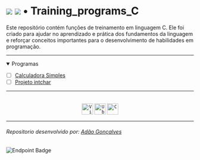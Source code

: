 # <a href="#" style="pointer-events: none;"> <img src="https://img.shields.io/badge/status-In_Progress-success?color=black&style=flat-square"/></a> <a href="https://github.com/AdaoG0n" style="pointer-events: none;"> <img src="https://img.shields.io/badge/Follow-me?color=%2312bab9&style=flat-square"/></a> • Training_programs_C
<!---  <a href="#" style="pointer-events: none;">
 <img align="right" src="" width="400"/>
 </a> --->

Este repositório contém funções de treinamento em linguagem C. Ele foi criado para ajudar no aprendizado e prática dos fundamentos da linguagem e reforçar conceitos importantes para o desenvolvimento de habilidades em programação.

---
<details open>
<summary>Programas</summary>

- [ ] [Calculadora Simples](https://github.com/AdaoG0n/Training_programs_C/tree/main/Calculcadora_simples_C)
- [ ] [Projeto intchar](https://github.com/AdaoG0n/Training_programs_C/tree/main/Projeto_intchar)

</details>




---

######  
<div align="center">
<code><img width="30" src="https://user-images.githubusercontent.com/25181517/192108889-232b3431-a585-4b36-a62d-9078bd3641d9.png" alt="Vim" title="Vim"/></code>
<code><img width="30" src="https://user-images.githubusercontent.com/25181517/186884153-99edc188-e4aa-4c84-91b0-e2df260ebc33.png" alt="Ubuntu" title="Ubuntu"/></code>
<code><img width="30" src="https://user-images.githubusercontent.com/25181517/192106070-46255bcf-65e6-4c6b-a296-bf8d0d8fb2a7.png" alt="C" title="C"/></code>
</div>

---

###### Repositorio desenvolvido por: <a href="https://github.com/AdaoG0n">Adão Gonçalves</a>
![Endpoint Badge](https://img.shields.io/endpoint?url=https%3A%2F%2Fhits.dwyl.com%2FAdaoG0n%2FTraining_programs_c.json&style=flat-square&labelColor=black&color=blue)
